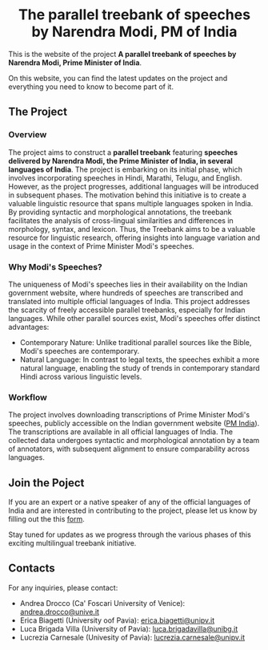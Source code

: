 <div align="center">

 # The parallel treebank of speeches by Narendra Modi, PM of India


</div>

This is the website of the project **A parallel treebank of speeches by Narendra Modi, Prime Minister of India**. 

On this website, you can find the latest updates on the project and everything you need to know to become part of it.

## The Project

### Overview

The project aims to construct a **parallel treebank** featuring **speeches delivered by Narendra Modi, the Prime Minister of India, in several languages of India**. The project is embarking on its initial phase, which involves incorporating speeches in Hindi, Marathi, Telugu, and English. However, as the project progresses, additional languages will be introduced in subsequent phases. The motivation behind this initiative is to create a valuable linguistic resource that spans multiple languages spoken in India. By providing syntactic and morphological annotations, the treebank facilitates the analysis of cross-lingual similarities and differences in morphology, syntax, and lexicon. Thus, the Treebank aims to be a valuable resource for linguistic research, offering insights into language variation and usage in the context of Prime Minister Modi's speeches.

### Why Modi's Speeches?

The uniqueness of Modi's speeches lies in their availability on the Indian government website, where hundreds of speeches are transcribed and translated into multiple official languages of India. This project addresses the scarcity of freely accessible parallel treebanks, especially for Indian languages. While other parallel sources exist, Modi's speeches offer distinct advantages:

- Contemporary Nature: Unlike traditional parallel sources like the Bible, Modi's speeches are contemporary.
- Natural Language: In contrast to legal texts, the speeches exhibit a more natural language, enabling the study of trends in contemporary standard Hindi across various linguistic levels.

### Workflow

The project involves downloading transcriptions of Prime Minister Modi's speeches, publicly accessible on the Indian government website ([PM India](https://www.pmindia.gov.in/hi/main/)). The transcriptions are available in all official languages of India. The collected data undergoes syntactic and morphological annotation by a team of annotators, with subsequent alignment to ensure comparability across languages. 

## Join the Poject
If you are an expert or a native speaker of any of the official languages of India and are interested in contributing to the project, please let us know by filling out the this [form](https://forms.gle/moiFBJbynXMmMGGv8).

Stay tuned for updates as we progress through the various phases of this exciting multilingual treebank initiative.

## Contacts
For any inquiries, please contact:
- Andrea Drocco (Ca' Foscari University of Venice): andrea.drocco@unive.it
- Erica Biagetti (University oof Pavia): erica.biagetti@unipv.it
- Luca Brigada Villa (University of Pavia): luca.brigadavilla@unibg.it
- Lucrezia Carnesale (Univesity of Pavia): lucrezia.carnesale@unipv.it

